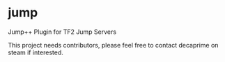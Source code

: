 jump
====

Jump++ Plugin for TF2 Jump Servers

This project needs contributors, please feel free to contact decaprime on steam if interested.
